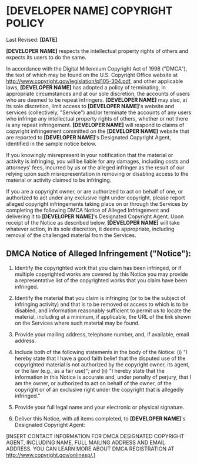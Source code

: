 # **[DEVELOPER NAME]** COPYRIGHT POLICY

Last Revised:  **[DATE]**

**[DEVELOPER NAME]** respects the intellectual property rights of others and expects its users to do the same.

In accordance with the Digital Millennium Copyright Act of 1998 ("DMCA"), the text of which may be found on the U.S. Copyright Office website at http://www.copyright.gov/legislation/pl105-304.pdf, and other applicable laws, **[DEVELOPER NAME]** has adopted a policy of terminating, in appropriate circumstances and at our sole discretion, the accounts of users who are deemed to be repeat infringers. **[DEVELOPER NAME]** may also, at its sole discretion, limit access to **[DEVELOPER NAME]**'s website and services (collectively, "Service") and/or terminate the accounts of any users who infringe any intellectual property rights of others, whether or not there is any repeat infringement. **[DEVELOPER NAME]** will respond to claims of copyright infringement committed on the **[DEVELOPER NAME]** website that are reported to **[DEVELOPER NAME]**'s Designated Copyright Agent, identified in the sample notice below.

If you knowingly misrepresent in your notification that the material or activity is infringing, you will be liable for any damages, including costs and attorneys' fees, incurred by us or the alleged infringer as the result of our relying upon such misrepresentation in removing or disabling access to the material or activity claimed to be infringing.

If you are a copyright owner, or are authorized to act on behalf of one, or authorized to act under any exclusive right under copyright, please report alleged copyright infringements taking place on or through the Services by completing the following DMCA Notice of Alleged Infringement and delivering it to **[DEVELOPER NAME]**'s Designated Copyright Agent. Upon receipt of the Notice as described below, **[DEVELOPER NAME]** will take whatever action, in its sole discretion, it deems appropriate, including removal of the challenged material from the Services.

## DMCA Notice of Alleged Infringement ("Notice"):

1. Identify the copyrighted work that you claim has been infringed, or if multiple copyrighted works are covered by this Notice you may provide a representative list of the copyrighted works that you claim have been infringed.

1. Identify the material that you claim is infringing (or to be the subject of infringing activity) and that is to be removed or access to which is to be disabled, and information reasonably sufficient to permit us to locate the material, including at a minimum, if applicable, the URL of the link shown on the Services where such material may be found.

1. Provide your mailing address, telephone number, and, if available, email address.

1. Include both of the following statements in the body of the Notice: (i) "I hereby state that I have a good faith belief that the disputed use of the copyrighted material is not authorized by the copyright owner, its agent, or the law (e.g., as a fair use)"; and (ii) "I hereby state that the information in this Notice is accurate and, under penalty of perjury, that I am the owner, or authorized to act on behalf of the owner, of the copyright or of an exclusive right under the copyright that is allegedly infringed."

1. Provide your full legal name and your electronic or physical signature.

1. Deliver this Notice, with all items completed, to **[DEVELOPER NAME]**'s Designated Copyright Agent:

[INSERT CONTACT INFORMATION FOR DMCA DESIGNATED COPYRIGHT AGENT, INCLUDING NAME, FULL MAILING ADDRESS AND EMAIL ADDRESS. YOU CAN LEARN MORE ABOUT DMCA REGISTRATION AT http://www.copyright.gov/onlinesp/.]
